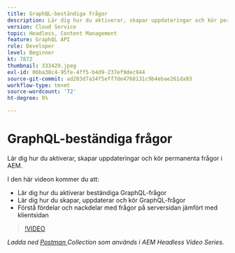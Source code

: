 ```yaml
---
title: GraphQL-beständiga frågor
description: Lär dig hur du aktiverar, skapar uppdateringar och kör permanenta frågor i AEM.
version: Cloud Service
topic: Headless, Content Management
feature: GraphQL API
role: Developer
level: Beginner
kt: 7872
thumbnail: 333429.jpeg
exl-id: 06ba38c4-95fe-4ff5-b4d9-237ef9dec944
source-git-commit: ad203d7a34f5eff7de4768131c9b4ebae261da93
workflow-type: tm+mt
source-wordcount: '72'
ht-degree: 0%

---
```


# GraphQL-beständiga frågor

Lär dig hur du aktiverar, skapar uppdateringar och kör permanenta frågor i AEM.

I den här videon kommer du att:

+ Lär dig hur du aktiverar beständiga GraphQL-frågor
+ Lär dig hur du skapar, uppdaterar och kör GraphQL-frågor
+ Förstå fördelar och nackdelar med frågor på serversidan jämfört med klientsidan

>[!VIDEO](https://video.tv.adobe.com/v/333429/?quality=12&learn=on)

_Ladda ned  [Postman ](./assets/aem-headless-video-series.postman_collection.json) Collection som används i AEM Headless Video Series._
